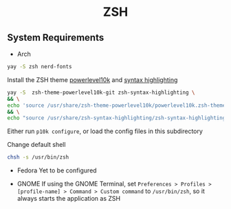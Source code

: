 <h1 align="center">ZSH</h1>

## System Requirements
- Arch
```bash
yay -S zsh nerd-fonts
```

Install the ZSH theme [powerlevel10k](https://github.com/romkatv/powerlevel10k) and [syntax highlighting](https://github.com/zsh-users/zsh-syntax-highlighting)

```bash
yay -S  zsh-theme-powerlevel10k-git zsh-syntax-highlighting \
&& \
echo 'source /usr/share/zsh-theme-powerlevel10k/powerlevel10k.zsh-theme' >>~/.zshrc \
&& \
echo "source /usr/share/zsh-syntax-highlighting/zsh-syntax-highlighting.zsh" >> ~/.zshrc
```

Either run `p10k configure`, or load the config files in this subdirectory

Change default shell
```bash
chsh -s /usr/bin/zsh
```

- Fedora
Yet to be configured


- GNOME
If using the GNOME Terminal, set `Preferences > Profiles > [profile-name] > Command > Custom command` to `/usr/bin/zsh`, so it always starts the application as ZSH
